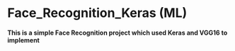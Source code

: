# Face_Recognition_Keras (ML)

**This is a simple Face Recognition project which used Keras and VGG16 to implement**

